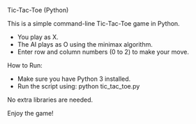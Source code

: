 Tic-Tac-Toe (Python)

This is a simple command-line Tic-Tac-Toe game in Python.

- You play as X.
- The AI plays as O using the minimax algorithm.
- Enter row and column numbers (0 to 2) to make your move.

How to Run:
- Make sure you have Python 3 installed.
- Run the script using: python tic_tac_toe.py

No extra libraries are needed.

Enjoy the game!
